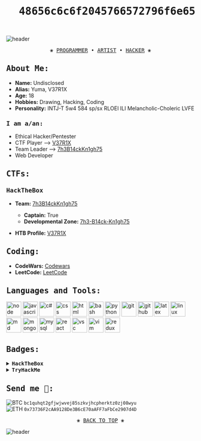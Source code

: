 <pre align="center">
<h1> <samp> 48656c6c6f2045766572796f6e65 </samp> </h1>
</pre>

![header](https://capsule-render.vercel.app/api?type=rect&color=0:ACF9F7,50:FCFCFC,100:F8ACF9&height=1)

<pre align="center">
❀ <a href="https://github.com/Yuma-Tsushima07/">PROGRAMMER</a> • <a href="">ARTIST</a> • <a href="https://app.hackthebox.com/profile/496941">HACKER</a> ❀
</pre>

## <samp> About Me: </samp>
- **Name:** Undisclosed
- **Alias:** Yuma, V37R1X
- **Age:** 18
- **Hobbies:** Drawing, Hacking, Coding
- **Personality:** INTJ-T 5w4 584 sp/sx RLOEI ILI Melancholic-Choleric LVFE

### <samp> I am a/an: </samp>
- Ethical Hacker/Pentester
- CTF Player --> [V37R1X](https://ctftime.org/user/102871)
- Team Leader --> [7h3B14ckKn1gh75](https://app.hackthebox.com/teams/overview/3804)
- Web Developer

## <samp> CTFs: </samp>

### <samp> HackTheBox </samp>
- **Team:** [7h3B14ckKn1gh75](https://app.hackthebox.com/teams/overview/3804)
  - **Captain:** True
  - **Developmental Zone:** [7h3-B14ck-Kn1gh75](https://github.com/7h3-B14ck-Kn1gh75/)
 
- **HTB Profile:** [V37R1X](https://app.hackthebox.com/profile/496941)

## <samp> Coding: </samp>
- **CodeWars:** [Codewars](https://www.codewars.com/users/V37R1X)
- **LeetCode:** [LeetCode](https://leetcode.com/Yuma-Tsushima07/)

## <samp> Languages and Tools: </samp>
<p align="left">
<img src="https://cdn.jsdelivr.net/gh/devicons/devicon/icons/nodejs/nodejs-original.svg" alt="node" width="40" height="40"/>
<img src="https://cdn.jsdelivr.net/gh/devicons/devicon/icons/javascript/javascript-original.svg" alt="javascript" width="40" height="40"/>  
<img src="https://cdn.jsdelivr.net/gh/devicons/devicon/icons/csharp/csharp-original.svg" alt="c#" width="40" height="40" />
<img src="https://cdn.jsdelivr.net/gh/devicons/devicon/icons/css3/css3-original.svg" alt="css" width="40" height="40" />
<img src="https://cdn.jsdelivr.net/gh/devicons/devicon/icons/html5/html5-original.svg" alt="html" width="40" height="40"/>
<img src="https://cdn.jsdelivr.net/gh/devicons/devicon/icons/bash/bash-original.svg" alt="bash" width="40" height="40"/>
<img src="https://cdn.jsdelivr.net/gh/devicons/devicon/icons/python/python-original.svg" alt="python" width="40" height="40"/>
          
<img src="https://cdn.jsdelivr.net/gh/devicons/devicon/icons/git/git-original.svg" alt="git" width="40" height="40"/>
<img src="https://cdn.jsdelivr.net/gh/devicons/devicon/icons/github/github-original.svg" alt="github" width="40" height="40"/>
<img src="https://cdn.jsdelivr.net/gh/devicons/devicon/icons/latex/latex-original.svg" alt="latex" width="40" height="40"/>
<img src="https://cdn.jsdelivr.net/gh/devicons/devicon/icons/linux/linux-original.svg" alt="linux" width="40" height="40"/>
<img src="https://cdn.jsdelivr.net/gh/devicons/devicon/icons/markdown/markdown-original.svg" alt="md" width="40" height="40"/>
<img src="https://cdn.jsdelivr.net/gh/devicons/devicon/icons/mongodb/mongodb-original.svg" alt="mongo" width="40" height="40"/>
<img src="https://cdn.jsdelivr.net/gh/devicons/devicon/icons/mysql/mysql-original.svg" alt="mysql" width="40" height="40"/>
<img src="https://cdn.jsdelivr.net/gh/devicons/devicon/icons/react/react-original.svg" alt="react" width="40" height="40"/>
<img src="https://cdn.jsdelivr.net/gh/devicons/devicon/icons/vscode/vscode-original.svg" alt="vsc" width="40" height="40"/>
<img src="https://cdn.jsdelivr.net/gh/devicons/devicon/icons/vim/vim-original.svg" alt="vim" width="40" height="40"/>
<img src="https://cdn.jsdelivr.net/gh/devicons/devicon/icons/redux/redux-original.svg" alt="redux" width="40" height="40"/>
                                              
</p>          

## <samp> Badges: </samp>

<details>
  <summary><b><samp>HackTheBox </samp></b></summary>

  <a href="https://app.hackthebox.eu/profile/496941">
<img src="http://www.hackthebox.eu/badge/image/496941" alt="Hack The Box">
  </a>
  <br></br>
  </details>
  
  <details>
  <summary><samp><b>TryHackMe</b></samp></summary>

  <a href="https://tryhackme.com/p/v37r1x">
<img src="https://github.com/Yuma-Tsushima07/Readme/blob/main/assets/v37r1x.png" alt="TryHackMe">
  </a>
  <br></br>
  </details>
  
## <samp> Send me 💜: </samp>

![BTC](https://img.shields.io/badge/Bitcoin-000000?style=for-the-badge&logo=bitcoin&logoColor=white)  `bc1quhqt2gfjwjwvej85szkvjhcpherktz0zj08wyu`
<br>
![ETH](https://img.shields.io/badge/Ethereum-000000?style=for-the-badge&logo=ethereum&logoColor=white) `0x73736F2cAA9128De3B6cE70aAFF7aFbCe2907d4D`

<pre align="center">
❀ <a href="https://github.com/Yuma-Tsushima07/Yuma-Tsushima#-48656c6c6f2045766572796f6e65-">BACK TO TOP</a> ❀
</pre>
![header](https://capsule-render.vercel.app/api?type=rect&color=0:ACF9F7,50:FCFCFC,100:F8ACF9&height=1)
